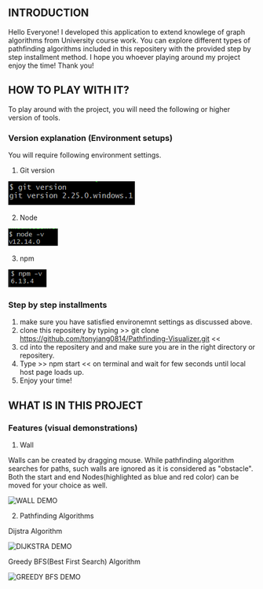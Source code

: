 ##      INTRODUCTION
Hello Everyone!
I developed this application to extend knowlege of graph algorithms from University course work.
You can explore different types of pathfinding algorithms included in this repositery with the provided step by step installment method.
I hope you whoever playing around my project enjoy the time!
Thank you!

##      HOW TO PLAY WITH IT?
To play around with the project, you will need the following or higher version of tools.
###     Version explanation (Environment setups)
You will require following environment settings.
1. Git version

![alt tag](src/img/git_img.png)

2. Node

![alt tag](src/img/node_img.png)
        
3. npm

![alt tag](src/img/npm_img.png)

###     Step by step installments
1. make sure you have satisfied environemnt settings as discussed above.
2. clone this repositery by typing >> git clone https://github.com/tonyjang0814/Pathfinding-Visualizer.git <<
3. cd into the repositery and and make sure you are in the right directory or repositery.
4. Type >> npm start << on terminal and wait for few seconds until local host page loads up.
5. Enjoy your time!

##      WHAT IS IN THIS PROJECT
###     Features (visual demonstrations)
1. Wall

Walls can be created by dragging mouse. While pathfinding algorithm searches for paths, such walls are
ignored as it is considered as "obstacle".
Both the start and end Nodes(highlighted as blue and red color) can be moved for your choice as well.


![WALL DEMO](src/img/wall.gif)

2. Pathfinding Algorithms

Dijstra Algorithm


![DIJKSTRA DEMO](src/img/Dijsktra.gif)

Greedy BFS(Best First Search) Algorithm

![GREEDY BFS DEMO](src/img/Greedy-BFS.gif)
